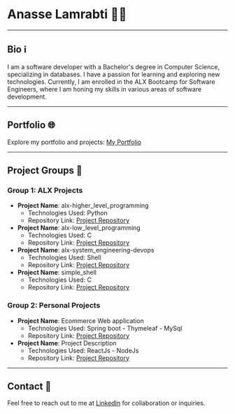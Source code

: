 # Anasse Lamrabti 👨‍💻

---

## Bio ℹ️

I am a software developer with a Bachelor's degree in Computer Science, specializing in databases. I have a passion for learning and exploring new technologies. Currently, I am enrolled in the ALX Bootcamp for Software Engineers, where I am honing my skills in various areas of software development.

---

## Portfolio 🌐

Explore my portfolio and projects: [My Portfolio](https://anasse-lm.github.io/portfolio.github.io/)

---

## Project Groups 🚀

### Group 1: ALX Projects

- **Project Name**: alx-higher_level_programming 
  - Technologies Used: Python
  - Repository Link: [Project Repository](https://github.com/Anasse-lm/alx-higher_level_programming)
- **Project Name**: alx-low_level_programming
  - Technologies Used: C
  - Repository Link: [Project Repository](https://github.com/Anasse-lm/alx-low_level_programming)
- **Project Name**:  alx-system_engineering-devops
  - Technologies Used: Shell
  - Repository Link: [Project Repository](https://github.com/Anasse-lm/alx-system_engineering-devops)
- **Project Name**:  simple_shell
  - Technologies Used: C
  - Repository Link: [Project Repository](https://github.com/Anasse-lm/simple_shell)

### Group 2: Personal Projects

- **Project Name**: Ecommerce Web application
  - Technologies Used: Spring boot - Thymeleaf - MySql
  - Repository Link: [Project Repository](https://github.com/Anasse-lm/project-repo)
- **Project Name**: Project Description
  - Technologies Used: ReactJs - NodeJs
  - Repository Link: [Project Repository](https://github.com/Anasse-lm/Course-Reader )

---

## Contact 📧

Feel free to reach out to me at [LinkedIn](https://www.linkedin.com/in/anasse-lamrabti-320a67220/) for collaboration or inquiries.

